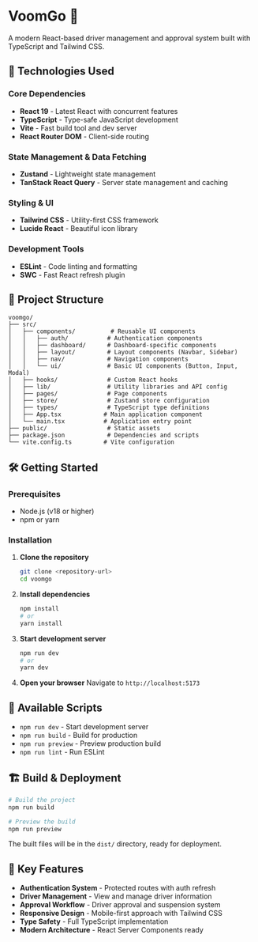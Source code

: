 # VoomGo 🚗

A modern React-based driver management and approval system built with TypeScript and Tailwind CSS.

## 🚀 Technologies Used

### Core Dependencies

- **React 19** - Latest React with concurrent features
- **TypeScript** - Type-safe JavaScript development
- **Vite** - Fast build tool and dev server
- **React Router DOM** - Client-side routing

### State Management & Data Fetching

- **Zustand** - Lightweight state management
- **TanStack React Query** - Server state management and caching

### Styling & UI

- **Tailwind CSS** - Utility-first CSS framework
- **Lucide React** - Beautiful icon library

### Development Tools

- **ESLint** - Code linting and formatting
- **SWC** - Fast React refresh plugin

## 📁 Project Structure

```
voomgo/
├── src/
│   ├── components/          # Reusable UI components
│   │   ├── auth/           # Authentication components
│   │   ├── dashboard/      # Dashboard-specific components
│   │   ├── layout/         # Layout components (Navbar, Sidebar)
│   │   ├── nav/            # Navigation components
│   │   └── ui/             # Basic UI components (Button, Input, Modal)
│   ├── hooks/              # Custom React hooks
│   ├── lib/                # Utility libraries and API config
│   ├── pages/              # Page components
│   ├── store/              # Zustand store configuration
│   ├── types/              # TypeScript type definitions
│   ├── App.tsx            # Main application component
│   └── main.tsx           # Application entry point
├── public/                 # Static assets
├── package.json            # Dependencies and scripts
└── vite.config.ts         # Vite configuration
```

## 🛠️ Getting Started

### Prerequisites

- Node.js (v18 or higher)
- npm or yarn

### Installation

1. **Clone the repository**

   ```bash
   git clone <repository-url>
   cd voomgo
   ```

2. **Install dependencies**

   ```bash
   npm install
   # or
   yarn install
   ```

3. **Start development server**

   ```bash
   npm run dev
   # or
   yarn dev
   ```

4. **Open your browser**
   Navigate to `http://localhost:5173`

## 📜 Available Scripts

- `npm run dev` - Start development server
- `npm run build` - Build for production
- `npm run preview` - Preview production build
- `npm run lint` - Run ESLint

## 🏗️ Build & Deployment

```bash
# Build the project
npm run build

# Preview the build
npm run preview
```

The built files will be in the `dist/` directory, ready for deployment.

## 🔧 Key Features

- **Authentication System** - Protected routes with auth refresh
- **Driver Management** - View and manage driver information
- **Approval Workflow** - Driver approval and suspension system
- **Responsive Design** - Mobile-first approach with Tailwind CSS
- **Type Safety** - Full TypeScript implementation
- **Modern Architecture** - React Server Components ready
